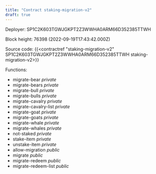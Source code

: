 ```yaml
---
title: "Contract staking-migration-v2"
draft: true
---
```

Deployer: SP1C2K603TGWJGKPT2Z3WWHA0ARM66D352385TTWH


 



Block height: 76398 (2022-09-19T17:43:42.000Z)

Source code: {{<contractref "staking-migration-v2" SP1C2K603TGWJGKPT2Z3WWHA0ARM66D352385TTWH staking-migration-v2>}}

Functions:

* migrate-bear _private_
* migrate-bears _private_
* migrate-bull _private_
* migrate-bulls _private_
* migrate-cavalry _private_
* migrate-cavalry-list _private_
* migrate-goat _private_
* migrate-goats _private_
* migrate-whale _private_
* migrate-whales _private_
* not-staked _private_
* stake-item _private_
* unstake-item _private_
* allow-migration _public_
* migrate _public_
* migrate-redeem _public_
* migrate-redeem-list _public_
